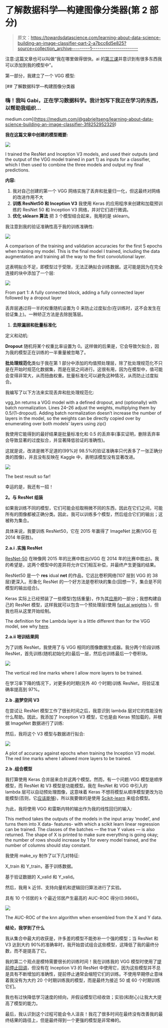 # 了解数据科学—构建图像分类器(第 2 部分)

> 原文：<https://towardsdatascience.com/learning-about-data-science-building-an-image-classifier-part-2-a7bcc6d5e825?source=collection_archive---------1----------------------->

注意:这篇文章也可以叫做“我在哪里做得很快。ai 的[第三课](http://course.fast.ai/lessons/lesson3.html)并意识到有很多东西我可以添加到我的模型中”。

第一部分，我建立了一个 VGG 模型:

[](https://medium.com/@gabrieltseng/learning-about-data-science-building-an-image-classifier-3f8252952329) [## 了解数据科学—构建图像分类器

### 嗨！我叫 Gabi，正在学习数据科学。我计划写下我正在学习的东西，以帮助我组织…

medium.com](https://medium.com/@gabrieltseng/learning-about-data-science-building-an-image-classifier-3f8252952329) 

**我在这篇文章中创建的模型概要:**

![](img/788c47feb9047f57136689dbe06648ca.png)

I trained the ResNet and Inception V3 models, and used their outputs (and the output of the VGG model trained in part 1) as inputs for a classifier, which I then used to combine the three models and output my final predictions.

**内容:**

1.  我对自己创建的第一个 VGG 网络实施了丢弃和批量归一化，但这最终对网络的改进作用不大
2.  **训练 ResNet50 和 Inception V3** 我使用 Keras 的应用程序来创建和加载预训练的 ResNet 50 和 Inception V3 网络，并对它们进行微调。
3.  **优化 sklearn 算法** 把 3 个模型结合起来，我用的是 sklearn。

我注意到我的验证准确性高于我的训练准确性:

![](img/92778dcfc44600d5c077d649aa875320.png)

A comparison of the training and validation accuracies for the first 5 epochs when training my model. This is the final model I trained, including the data augmentation and training all the way to the first convolutional layer.

这表明拟合不足，即模型过于受限，无法正确拟合训练数据。这可能是因为在完全连接的块中添加了一个层:

![](img/0499b247ec70af97680311a086baed0e.png)

From part 1: A fully connected block, adding a fully connected layer followed by a dropout layer

丢弃层通过将一半的权重随机设置为 0 来防止过度拟合(在训练时，这不会发生在验证集上)。一种矫正方法是去除脱落层。

1.  **去除漏层和批量标准化**

定义和动机:

**Dropout** 随机将某个权重比率设置为 0。这样做的后果是，它会导致欠拟合，因为我的模型正在训练的一半重量被忽略了。

**批处理规范化**类似于我在第 1 部分中添加的均值预处理层，除了批处理规范化不只是在开始时规范化数据集，而是在层之间进行。这很有用，因为在模型中，值可能会变得非常大，从而扭曲权重。批量标准化可以避免这种情况，从而防止过度拟合。

我编写了以下方法来实现丢弃和批处理规范化:

vgg_bn returns a VGG model with a defined dropout, and (optionally) with batch normalization. Lines 24–26 adjust the weights, multiplying them by 0.5/(1-dropout). Adding batch normalization doesn’t increase the number of layers in the model, so the weights can be directly copied over by enumerating over both models’ layers using zip()

我使用它能得到的最好结果是批量标准化和 0.5 的丢弃率(事实证明，删除丢弃率会导致显著的过度拟合，并显著降低验证的准确性)。

这就是说，改进是微不足道的(99%对 98.5%的验证准确率只代表多了一张正确分类的图像)，并且没有反映在 Kaggle 中，表明该模型没有显著改进。

![](img/7b6636b82eb424e9e8098587e41b2332.png)

The best result so far!

幸运的是，我还有一招！

**2。与 ResNet 组装**

如果我训练不同的模型，它们可能会拾取稍微不同的东西，因此在它们之间，可能所有的图像都被正确分类。因此，我可以训练多个模型，然后组合它们的输出；这被称为集合。

具体来说，我要训练 ResNet50，它在 2015 年赢得了 ImageNet 比赛(VGG 在 2014 年获胜)。

**2.a.i .实施 ResNet**

[ResNet-50](https://arxiv.org/abs/1512.03385) 在映像网 2015 年的比赛中胜出(VGG 在 2014 年的比赛中胜出)。我的希望是，这两个模型中的差异将允许它们相互补偿，并最终产生更强的结果。

ResNet50 是一个 **res** idual **net** 的作品，它远比卷积网络(107 层到 VGG 的 38 层)更深入。形象化 ResNet 的一个好方法是卷积块的集合(回想一下，集合是不同模型的输出组合)。

Keras 实际上已经预装了一些模型(包括重量)，作为其[应用](https://keras.io/applications/)的一部分；我想构建自己的 ResNet 模型，这样我就可以包含一个预处理层(使用 [fast.ai weights](http://files.fast.ai/models/) )，但我也将从这里开始绘制。

The definition for the Lambda layer is a little different than for the VGG model, see why [here](https://github.com/fchollet/keras/issues/6442).

**2.a.ii 培训结果网**

为了训练 ResNet，我使用了与 VGG 相同的图像数据生成器。我分两个阶段训练 ResNet，首先训练(随机初始化的)最后一层，然后也训练最后一个卷积块。

![](img/919cdf9f7946ea8c8f2894803dcf24ea.png)

The vertical red line marks where I allow more layers to be trained.

在学习率下降的情况下，对更多的时期(另外 40 个时期)训练 ResNet，将验证准确率提高到 97%。

**2.b .盗梦空间 V3**

在尝试让 ResNet 模型工作了很长时间之后，我意识到 lambda 层对它的性能没有什么帮助。因此，我添加了 Inception V3 模型，它也是由 Keras 预加载的，并根据 ImageNet 数据进行了训练:

然后，我将这个 V3 模型与数据进行拟合:

![](img/2d6353469bb81e0dd28478bf1d311bd0.png)

A plot of accuracy against epochs when training the Inception V3 model. The red line marks where I allowed more layers to be trained.

**2.b .组合模型**

我打算使用 Keras 合并层来合并这两个模型。然而，有一个问题:VGG 模型是顺序模型，而 ResNet 和 V3 模型是功能模型。我在 ResNet 和 VGG 中引入的 lambda 层可以自动预处理图像，这意味着 Keras 不想将模型从顺序模型更改为功能模型(否则，它[应该能够](https://keras.io/models/about-keras-models/))，所以我要做的是使用 [Scikit-learn](http://scikit-learn.org/stable/) 来组合模型。

为此，我将使用 VGG 和雷斯内特的输出作为我的线性回归的输入:

This method takes the outputs of the models in the input array ‘model’, and turns them into X data- features- with which a scikit learn linear regression can be trained. The classes of the batches — the true Y values — is also returned. The shape of X is printed to make sure everything is going okay; the number of rows should increase by 1 for every model trained, and the number of columns should stay constant.

我使用 make_xy 制作了以下几对特征:

X_train 和 Y_train，基于训练数据。

基于验证数据的 X_valid 和 Y_valid。

然后，我用 k 近邻、支持向量机和逻辑回归算法进行了实验。

具有 10 个邻居的 k 个最近邻居产生最高的 AUC-ROC 得分(0.9866)。

![](img/b13b9544cb9cf047d35eb200d5139b77.png)

The AUC-ROC of the knn algorithm when ensembled from the X and Y data.

**结论，我学到了什么**

我从集合中最大的收获是，许多差的模型不能弥补一个强的模型；当 ResNet 和 V3 达到大约 90%的准确率时，我开始尝试组合这些模型，这降低了我的最终分数，而不是提高了它。

我的第二个观点是模特需要很长的训练时间！我在训练我的 VGG 模型时使用了[提前停止回调](https://keras.io/callbacks/)，但没有在 Inception V3 的 ResNet 中使用它，因为这些模型并不总是具有不断增加的准确性，提前停止通常会缩短它们的训练。不使用早期停止意味着我没有为大约 20 个时期训练我的模型，而是最终为接近 50 或 60 个时期训练它们。

我也有过快降低学习速度的倾向，并假设模型已经收敛；实验(和耐心)让我大大提高了模型的能力。

最后，我认识到这个过程可能会令人沮丧！我花了很多时间在最终没有改善我的最终结果的路径上，但是最终得到一个更强的模型是非常棒的。